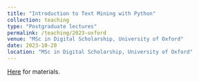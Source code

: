 ```yaml
---
title: "Introduction to Text Mining with Python"
collection: teaching
type: "Postgraduate lectures"
permalink: /teaching/2023-oxford
venue: "MSc in Digital Scholarship, University of Oxford"
date: 2023-10-20
location: "MSc in Digital Scholarship, University of Oxford"
---
```


[Here](https://github.com/npedrazzini/oxford-text-mining) for materials.